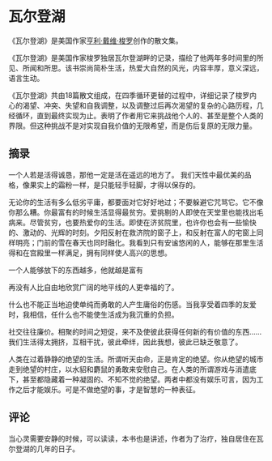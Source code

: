 # 瓦尔登湖

《瓦尔登湖》是美国作家[亨利·戴维·梭罗](https://baike.baidu.com/item/亨利·戴维·梭罗/3235567?fromModule=lemma_inlink)创作的散文集。

《瓦尔登湖》是美国作家梭罗独居瓦尔登湖畔的记录，描绘了他两年多时间里的所见、所闻和所思。该书崇尚简朴生活，热爱大自然的风光，内容丰厚，意义深远，语言生动。

《瓦尔登湖》共由18篇散文组成，在四季循环更替的过程中，详细记录了梭罗内心的渴望、冲突、失望和自我调整，以及调整过后再次渴望的复杂的心路历程，几经循环，直到最终实现为止。表明了作者用它来挑战他个人的、甚至是整个人类的界限。但这种挑战不是对实现自我价值的无限希望，而是伤后复原的无限力量。

## 摘录

一个人若是活得诚恳，那他一定是活在遥远的地方了。 我们天性中最优美的品格，像果实上的霜粉一样，是只能轻手轻脚，才得以保存的。

无论你的生活有多么低劣平庸，都要面对它好好地过；不要躲避它咒骂它。它不像你那么糟。你最富有的时候生活显得最贫穷。爱挑剔的人即使在天堂里也能找出毛病来。尽管贫穷，也要热爱你的生活。即使在济贫院里，也许你也会有一些愉快的、激动的、光辉的时刻。夕阳反射在救济院的窗子上，和反射在富人的宅窗上同样明亮；门前的雪在春天也同时融化。我看到只有安谧悠闲的人，能够在那里生活得和在宫殿里一样满足，拥有同样使人高兴的思想。

一个人能够放下的东西越多，他就越是富有

再没有人比自由地欣赏广阔的地平线的人更幸福的了。

什么也不能正当地迫使单纯而勇敢的人产生庸俗的伤感。当我享受着四季的友爱时，我相信，任什么也不能使生活成为我沉重的负担。 

社交往往廉价。相聚的时间之短促，来不及使彼此获得任何新的有价值的东西……我们生活得太拥挤，互相干扰，彼此牵绊，因此我想，彼此已缺乏敬意了。

人类在过着静静的绝望的生活。所谓听天由命，正是肯定的绝望。你从绝望的城市走到绝望的村庄，以水貂和麝鼠的勇敢来安慰自己。在人类的所谓游戏与消遣底下，甚至都隐藏着一种凝固的、不知不觉的绝望。两者中都没有娱乐可言，因为工作之后才能娱乐。可是不做绝望的事，才是智慧的一种表征。

## 评论

当心灵需要安静的时候，可以读读，本书也是讲述，作者为了治疗，独自居住在瓦尔登湖的几年的日子。
